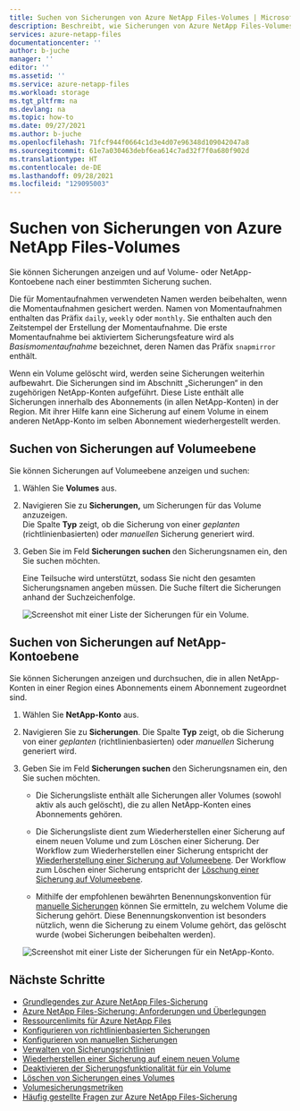 ```yaml
---
title: Suchen von Sicherungen von Azure NetApp Files-Volumes | Microsoft-Dokumentation
description: Beschreibt, wie Sicherungen von Azure NetApp Files-Volumes auf Volumeebene und NetApp-Kontoebene angezeigt und gesucht werden.
services: azure-netapp-files
documentationcenter: ''
author: b-juche
manager: ''
editor: ''
ms.assetid: ''
ms.service: azure-netapp-files
ms.workload: storage
ms.tgt_pltfrm: na
ms.devlang: na
ms.topic: how-to
ms.date: 09/27/2021
ms.author: b-juche
ms.openlocfilehash: 71fcf944f0664c1d3e4d07e96348d109042047a8
ms.sourcegitcommit: 61e7a030463debf6ea614c7ad32f7f0a680f902d
ms.translationtype: HT
ms.contentlocale: de-DE
ms.lasthandoff: 09/28/2021
ms.locfileid: "129095003"
---
```

# <a name="search-backups-of-azure-netapp-files-volumes"></a>Suchen von Sicherungen von Azure NetApp Files-Volumes

Sie können Sicherungen anzeigen und auf Volume- oder NetApp-Kontoebene nach einer bestimmten Sicherung suchen.

Die für Momentaufnahmen verwendeten Namen werden beibehalten, wenn die Momentaufnahmen gesichert werden. Namen von Momentaufnahmen enthalten das Präfix `daily`, `weekly` oder `monthly`. Sie enthalten auch den Zeitstempel der Erstellung der Momentaufnahme. Die erste Momentaufnahme bei aktiviertem Sicherungsfeature wird als *Basismomentaufnahme* bezeichnet, deren Namen das Präfix `snapmirror` enthält.

Wenn ein Volume gelöscht wird, werden seine Sicherungen weiterhin aufbewahrt. Die Sicherungen sind im Abschnitt „Sicherungen“ in den zugehörigen NetApp-Konten aufgeführt. Diese Liste enthält alle Sicherungen innerhalb des Abonnements (in allen NetApp-Konten) in der Region. Mit ihrer Hilfe kann eine Sicherung auf einem Volume in einem anderen NetApp-Konto im selben Abonnement wiederhergestellt werden.

## <a name="search-backups-at-volume-level"></a>Suchen von Sicherungen auf Volumeebene    

Sie können Sicherungen auf Volumeebene anzeigen und suchen:

1. Wählen Sie **Volumes** aus.

2. Navigieren Sie zu **Sicherungen,** um Sicherungen für das Volume anzuzeigen.   
    Die Spalte **Typ** zeigt, ob die Sicherung von einer *geplanten* (richtlinienbasierten) oder *manuellen* Sicherung generiert wird.

3. Geben Sie im Feld **Sicherungen suchen** den Sicherungsnamen ein, den Sie suchen möchten.  

    Eine Teilsuche wird unterstützt, sodass Sie nicht den gesamten Sicherungsnamen angeben müssen. Die Suche filtert die Sicherungen anhand der Suchzeichenfolge.

    ![Screenshot mit einer Liste der Sicherungen für ein Volume.](../media/azure-netapp-files/backup-search-volume-level.png)

## <a name="search-backups-at-netapp-account-level"></a>Suchen von Sicherungen auf NetApp-Kontoebene 

Sie können Sicherungen anzeigen und durchsuchen, die in allen NetApp-Konten in einer Region eines Abonnements einem Abonnement zugeordnet sind.   

1. Wählen Sie **NetApp-Konto** aus.

2. Navigieren Sie zu **Sicherungen**.
    Die Spalte **Typ** zeigt, ob die Sicherung von einer *geplanten* (richtlinienbasierten) oder *manuellen* Sicherung generiert wird. 

3. Geben Sie im Feld **Sicherungen suchen** den Sicherungsnamen ein, den Sie suchen möchten.

    * Die Sicherungsliste enthält alle Sicherungen aller Volumes (sowohl aktiv als auch gelöscht), die zu allen NetApp-Konten eines Abonnements gehören.

    * Die Sicherungsliste dient zum Wiederherstellen einer Sicherung auf einem neuen Volume und zum Löschen einer Sicherung. Der Workflow zum Wiederherstellen einer Sicherung entspricht der [Wiederherstellung einer Sicherung auf Volumeebene](backup-restore-new-volume.md). Der Workflow zum Löschen einer Sicherung entspricht der [Löschung einer Sicherung auf Volumeebene](backup-delete.md).

    * Mithilfe der empfohlenen bewährten Benennungskonvention für [manuelle Sicherungen](backup-configure-manual.md) können Sie ermitteln, zu welchem Volume die Sicherung gehört. Diese Benennungskonvention ist besonders nützlich, wenn die Sicherung zu einem Volume gehört, das gelöscht wurde (wobei Sicherungen beibehalten werden).

    ![Screenshot mit einer Liste der Sicherungen für ein NetApp-Konto.](../media/azure-netapp-files/backup-search-account-level.png)

## <a name="next-steps"></a>Nächste Schritte  

* [Grundlegendes zur Azure NetApp Files-Sicherung](backup-introduction.md)
* [Azure NetApp Files-Sicherung: Anforderungen und Überlegungen](backup-requirements-considerations.md)
* [Ressourcenlimits für Azure NetApp Files](azure-netapp-files-resource-limits.md)
* [Konfigurieren von richtlinienbasierten Sicherungen](backup-configure-policy-based.md)
* [Konfigurieren von manuellen Sicherungen](backup-configure-manual.md)
* [Verwalten von Sicherungsrichtlinien](backup-manage-policies.md)
* [Wiederherstellen einer Sicherung auf einem neuen Volume](backup-restore-new-volume.md)
* [Deaktivieren der Sicherungsfunktionalität für ein Volume](backup-disable.md)
* [Löschen von Sicherungen eines Volumes](backup-delete.md)
* [Volumesicherungsmetriken](azure-netapp-files-metrics.md#volume-backup-metrics)
* [Häufig gestellte Fragen zur Azure NetApp Files-Sicherung](azure-netapp-files-faqs.md#azure-netapp-files-backup-faqs)
